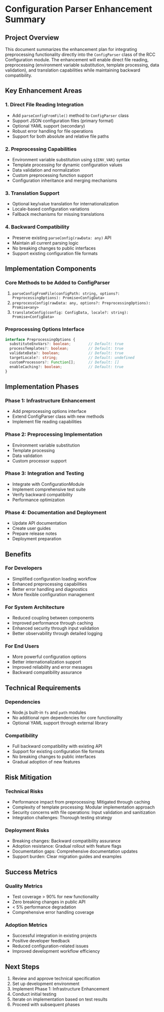 # Configuration Parser Enhancement Summary

## Project Overview
This document summarizes the enhancement plan for integrating preprocessing functionality directly into the `ConfigParser` class of the RCC Configuration module. The enhancement will enable direct file reading, preprocessing (environment variable substitution, template processing, data validation), and translation capabilities while maintaining backward compatibility.

## Key Enhancement Areas

### 1. Direct File Reading Integration
- Add `parseConfigFromFile()` method to `ConfigParser` class
- Support JSON configuration files (primary format)
- Optional YAML support (secondary)
- Robust error handling for file operations
- Support for both absolute and relative file paths

### 2. Preprocessing Capabilities
- Environment variable substitution using `${ENV_VAR}` syntax
- Template processing for dynamic configuration values
- Data validation and normalization
- Custom preprocessing function support
- Configuration inheritance and merging mechanisms

### 3. Translation Support
- Optional key/value translation for internationalization
- Locale-based configuration variations
- Fallback mechanisms for missing translations

### 4. Backward Compatibility
- Preserve existing `parseConfig(rawData: any)` API
- Maintain all current parsing logic
- No breaking changes to public interfaces
- Support existing configuration file formats

## Implementation Components

### Core Methods to be Added to ConfigParser
1. `parseConfigFromFile(configPath: string, options?: PreprocessingOptions): Promise<ConfigData>`
2. `preprocessConfig(rawData: any, options?: PreprocessingOptions): Promise<any>`
3. `translateConfig(config: ConfigData, locale?: string): Promise<ConfigData>`

### Preprocessing Options Interface
```typescript
interface PreprocessingOptions {
  substituteEnvVars?: boolean;        // Default: true
  processTemplates?: boolean;         // Default: true
  validateData?: boolean;             // Default: true
  targetLocale?: string;              // Default: undefined
  customProcessors?: Function[];      // Default: []
  enableCaching?: boolean;            // Default: true
}
```

## Implementation Phases

### Phase 1: Infrastructure Enhancement
- Add preprocessing options interface
- Extend ConfigParser class with new methods
- Implement file reading capabilities

### Phase 2: Preprocessing Implementation
- Environment variable substitution
- Template processing
- Data validation
- Custom processor support

### Phase 3: Integration and Testing
- Integrate with ConfigurationModule
- Implement comprehensive test suite
- Verify backward compatibility
- Performance optimization

### Phase 4: Documentation and Deployment
- Update API documentation
- Create user guides
- Prepare release notes
- Deployment preparation

## Benefits

### For Developers
- Simplified configuration loading workflow
- Enhanced preprocessing capabilities
- Better error handling and diagnostics
- More flexible configuration management

### For System Architecture
- Reduced coupling between components
- Improved performance through caching
- Enhanced security through input validation
- Better observability through detailed logging

### For End Users
- More powerful configuration options
- Better internationalization support
- Improved reliability and error messages
- Backward compatibility assurance

## Technical Requirements

### Dependencies
- Node.js built-in `fs` and `path` modules
- No additional npm dependencies for core functionality
- Optional YAML support through external library

### Compatibility
- Full backward compatibility with existing API
- Support for existing configuration file formats
- No breaking changes to public interfaces
- Gradual adoption of new features

## Risk Mitigation

### Technical Risks
- Performance impact from preprocessing: Mitigated through caching
- Complexity of template processing: Modular implementation approach
- Security concerns with file operations: Input validation and sanitization
- Integration challenges: Thorough testing strategy

### Deployment Risks
- Breaking changes: Backward compatibility assurance
- Adoption resistance: Gradual rollout with feature flags
- Documentation gaps: Comprehensive documentation updates
- Support burden: Clear migration guides and examples

## Success Metrics

### Quality Metrics
- Test coverage > 90% for new functionality
- Zero breaking changes in public API
- < 5% performance degradation
- Comprehensive error handling coverage

### Adoption Metrics
- Successful integration in existing projects
- Positive developer feedback
- Reduced configuration-related issues
- Improved development workflow efficiency

## Next Steps

1. Review and approve technical specification
2. Set up development environment
3. Implement Phase 1: Infrastructure Enhancement
4. Conduct initial testing
5. Iterate on implementation based on test results
6. Proceed with subsequent phases